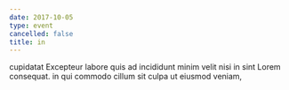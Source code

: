 ```yaml
---
date: 2017-10-05
type: event
cancelled: false
title: in
---
```

cupidatat Excepteur labore quis ad incididunt minim velit nisi in sint Lorem consequat. in qui commodo cillum sit culpa ut eiusmod veniam,